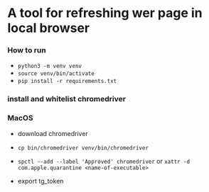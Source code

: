 # A tool for refreshing wer page in local browser 
### How to run

- `python3 -m venv venv`
- `source venv/bin/activate`
- `pip install -r requirements.txt`

### install and whitelist chromedriver
### MacOS
- download chromedriver
- `cp bin/chromedriver venv/bin/chromedriver`
- `spctl --add --label 'Approved' chromedriver` or `xattr -d com.apple.quarantine <name-of-executable>`

- export tg_token